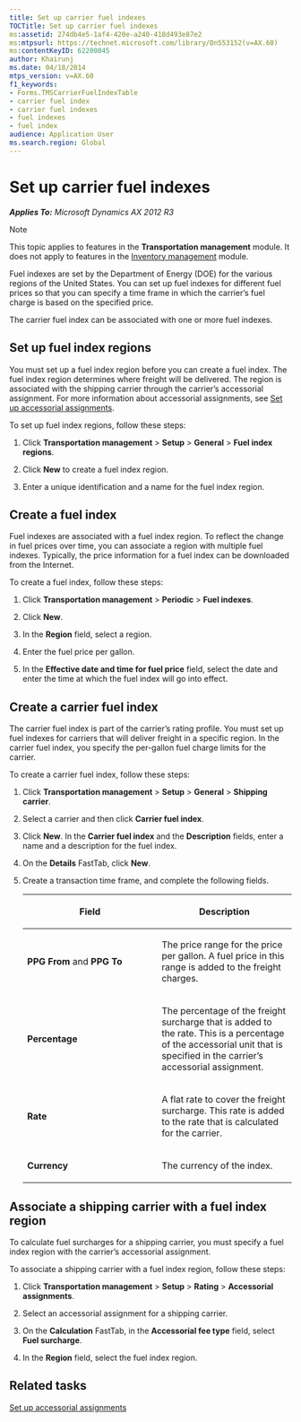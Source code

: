 ```yaml
---
title: Set up carrier fuel indexes
TOCTitle: Set up carrier fuel indexes
ms:assetid: 274db4e5-1af4-420e-a240-418d493e87e2
ms:mtpsurl: https://technet.microsoft.com/library/Dn553152(v=AX.60)
ms:contentKeyID: 62200045
author: Khairunj
ms.date: 04/18/2014
mtps_version: v=AX.60
f1_keywords:
- Forms.TMSCarrierFuelIndexTable
- carrier fuel index
- carrier fuel indexes
- fuel indexes
- fuel index
audience: Application User
ms.search.region: Global
---
```


# Set up carrier fuel indexes 


_**Applies To:** Microsoft Dynamics AX 2012 R3_


> [!NOTE]
> <P>This topic applies to features in the <STRONG>Transportation management</STRONG> module. It does not apply to features in the <A href="inventory-management.md">Inventory management</A> module.</P>



Fuel indexes are set by the Department of Energy (DOE) for the various regions of the United States. You can set up fuel indexes for different fuel prices so that you can specify a time frame in which the carrier’s fuel charge is based on the specified price.

The carrier fuel index can be associated with one or more fuel indexes.

## Set up fuel index regions

You must set up a fuel index region before you can create a fuel index. The fuel index region determines where freight will be delivered. The region is associated with the shipping carrier through the carrier’s accessorial assignment. For more information about accessorial assignments, see [Set up accessorial assignments](set-up-accessorial-assignments.md).

To set up fuel index regions, follow these steps:

1.  Click **Transportation management** \> **Setup** \> **General** \> **Fuel index regions**.

2.  Click **New** to create a fuel index region.

3.  Enter a unique identification and a name for the fuel index region.

## Create a fuel index

Fuel indexes are associated with a fuel index region. To reflect the change in fuel prices over time, you can associate a region with multiple fuel indexes. Typically, the price information for a fuel index can be downloaded from the Internet.

To create a fuel index, follow these steps:

1.  Click **Transportation management** \> **Periodic** \> **Fuel indexes**.

2.  Click **New**.

3.  In the **Region** field, select a region.

4.  Enter the fuel price per gallon.

5.  In the **Effective date and time for fuel price** field, select the date and enter the time at which the fuel index will go into effect.

## Create a carrier fuel index

The carrier fuel index is part of the carrier’s rating profile. You must set up fuel indexes for carriers that will deliver freight in a specific region. In the carrier fuel index, you specify the per-gallon fuel charge limits for the carrier.

To create a carrier fuel index, follow these steps:

1.  Click **Transportation management** \> **Setup** \> **General** \> **Shipping carrier**.

2.  Select a carrier and then click **Carrier fuel index**.

3.  Click **New**. In the **Carrier fuel index** and the **Description** fields, enter a name and a description for the fuel index.

4.  On the **Details** FastTab, click **New**.

5.  Create a transaction time frame, and complete the following fields.
    
    <table>
    <colgroup>
    <col style="width: 50%" />
    <col style="width: 50%" />
    </colgroup>
    <thead>
    <tr class="header">
    <th><p>Field</p></th>
    <th><p>Description</p></th>
    </tr>
    </thead>
    <tbody>
    <tr class="odd">
    <td><p><strong>PPG From</strong> and <strong>PPG To</strong></p></td>
    <td><p>The price range for the price per gallon. A fuel price in this range is added to the freight charges.</p></td>
    </tr>
    <tr class="even">
    <td><p><strong>Percentage</strong></p></td>
    <td><p>The percentage of the freight surcharge that is added to the rate. This is a percentage of the accessorial unit that is specified in the carrier’s accessorial assignment.</p></td>
    </tr>
    <tr class="odd">
    <td><p><strong>Rate</strong></p></td>
    <td><p>A flat rate to cover the freight surcharge. This rate is added to the rate that is calculated for the carrier.</p></td>
    </tr>
    <tr class="even">
    <td><p><strong>Currency</strong></p></td>
    <td><p>The currency of the index.</p></td>
    </tr>
    </tbody>
    </table>


## Associate a shipping carrier with a fuel index region

To calculate fuel surcharges for a shipping carrier, you must specify a fuel index region with the carrier’s accessorial assignment.

To associate a shipping carrier with a fuel index region, follow these steps:

1.  Click **Transportation management** \> **Setup** \> **Rating** \> **Accessorial assignments**.

2.  Select an accessorial assignment for a shipping carrier.

3.  On the **Calculation** FastTab, in the **Accessorial fee type** field, select **Fuel surcharge**.

4.  In the **Region** field, select the fuel index region.

## Related tasks

[Set up accessorial assignments](set-up-accessorial-assignments.md)

  


